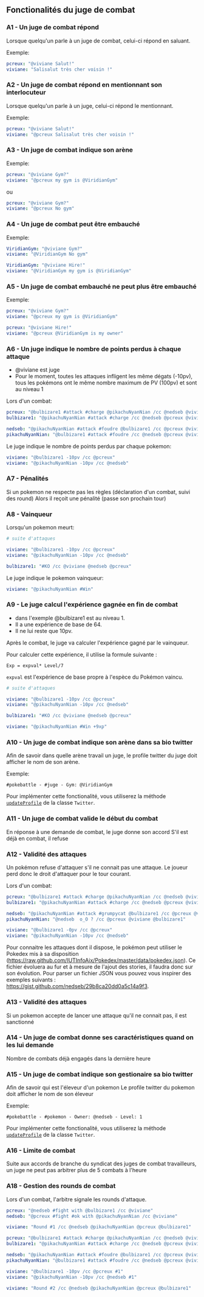 ## Fonctionalités du juge de combat

### A1 - Un juge de combat répond
Lorsque quelqu'un parle à un juge de combat, celui-ci répond en saluant. 

Exemple:

```yaml
pcreux: "@viviane Salut!"
viviane: "Salisalut très cher voisin !"
```

### A2 - Un juge de combat répond en mentionnant son interlocuteur
Lorsque quelqu'un parle à un juge, celui-ci répond le mentionnant.

Exemple:

```yaml
pcreux: "@viviane Salut!"
viviane: "@pcreux Salisalut très cher voisin !"
```

### A3 - Un juge de combat indique son arène
Exemple:

```yaml
pcreux: "@viviane Gym?"
viviane: "@pcreux my gym is @ViridianGym"
```

ou

```yaml
pcreux: "@viviane Gym?"
viviane: "@pcreux No gym"
```

### A4 - Un juge de combat peut être embauché
Exemple:

```yaml
ViridianGym: "@viviane Gym?"
viviane: "@ViridianGym No gym"

ViridianGym: "@viviane Hire!"
viviane: "@ViridianGym my gym is @ViridianGym"
```

### A5 - Un juge de combat embauché ne peut plus être embauché
Exemple:

```yaml
pcreux: "@viviane Gym?"
viviane: "@pcreux my gym is @ViridianGym"

pcreux: "@viviane Hire!"
viviane: "@pcreux @ViridianGym is my owner"
```

### A6 - Un juge indique le nombre de points perdus à chaque attaque

* @viviane est juge
* Pour le moment, toutes les attaques infligent les même dégats (-10pv), tous les pokémons ont le même nombre maximum de PV (100pv) et sont au niveau 1 

Lors d'un combat:

```yaml
pcreux: "@bulbizare1 #attack #charge @pikachuNyanNian /cc @nedseb @viviane"
bulbizare1: "@pikachuNyanNian #attack #charge /cc @nedseb @pcreux @viviane"

nedseb: "@pikachuNyanNian #attack #foudre @bulbizare1 /cc @pcreux @viviane"
pikachuNyanNian: "@bulbizare1 #attack #foudre /cc @nedseb @pcreux @viviane"
```

Le juge indique le nombre de points perdus par chaque pokemon:

```yaml
viviane: "@bulbizare1 -10pv /cc @pcreux"
viviane: "@pikachuNyanNian -10pv /cc @nedseb"
```

### A7 - Pénalités
Si un pokemon ne respecte pas les règles (déclaration d'un combat, suivi des round)
Alors il reçoit une pénalité (passe son prochain tour)

### A8 - Vainqueur

Lorsqu'un pokemon meurt:

```yaml
# suite d'attaques

viviane: "@bulbizare1 -10pv /cc @pcreux"
viviane: "@pikachuNyanNian -10pv /cc @nedseb"

bulbizare1: "#KO /cc @viviane @nedseb @pcreux"
```

Le juge indique le pokemon vainqueur:

```yaml
viviane: "@pikachuNyanNian #Win"
```

### A9 - Le juge calcul l'expérience gagnée en fin de combat

* dans l'exemple @bulbizare1 est au niveau 1.
* Il a une expérience de base de 64.
* Il ne lui reste que 10pv.

Après le combat, le juge va calculer l'expérience gagné par le vainqueur. 

Pour calculer cette expérience, il utilise la formule suivante :
```
Exp = expval* Level/7
```
`expval` est l'expérience de base propre à l'espèce du Pokémon vaincu.

```yaml
# suite d'attaques

viviane: "@bulbizare1 -10pv /cc @pcreux"
viviane: "@pikachuNyanNian -10pv /cc @nedseb"

bulbizare1: "#KO /cc @viviane @nedseb @pcreux"

viviane: "@pikachuNyanNian #Win +9xp"
```

### A10 - Un juge de combat indique son arène dans sa bio twitter
Afin de savoir dans quelle arène travail un juge, le profile twitter 
du juge doit afficher le nom de son arène.

Exemple:

```
#pokebattle - #juge - Gym: @ViridianGym
```
Pour implémenter cette fonctionalité, vous utiliserez la méthode 
[`updateProfile`](http://twitter4j.org/oldjavadocs/3.0.3/twitter4j/api/UsersResources.html#updateProfile%28java.lang.String,%20java.lang.String,%20java.lang.String,%20java.lang.String%29) 
de la classe `Twitter`.


### A11 - Un juge de combat valide le début du combat

En réponse à une demande de combat, le juge donne son accord
S'il est déjà en combat, il refuse

### A12 - Validité des attaques

Un pokémon refuse d'attaquer s'il ne connait pas une attaque. 
Le joueur perd donc le droit d'attaquer pour le tour courant.

Lors d'un combat:

```yaml
pcreux: "@bulbizare1 #attack #charge @pikachuNyanNian /cc @nedseb @viviane"
bulbizare1: "@pikachuNyanNian #attack #charge /cc @nedseb @pcreux @viviane"

nedseb: "@pikachuNyanNian #attack #grumpycat @bulbizare1 /cc @pcreux @viviane"
pikachuNyanNian: "@nedseb  o_O ? /cc @pcreux @viviane @bulbizare1"

viviane: "@bulbizare1 -0pv /cc @pcreux"
viviane: "@pikachuNyanNian -10pv /cc @nedseb"
```
Pour connaitre les attaques dont il dispose, le pokémon peut utiliser le Pokedex mis à sa disposition (https://raw.github.com/IUTInfoAix/Pokedex/master/data/pokedex.json). 
Ce fichier évoluera au fur et à mesure de l'ajout des stories, il faudra donc sur son évolution.
Pour parser un fichier JSON vous pouvez vous inspirer des exemples suivants : https://gist.github.com/nedseb/29b8ca20dd0a5c14a9f3.

### A13 - Validité des attaques
Si un pokemon accepte de lancer une attaque qu'il ne connait pas, il est sanctionné


### A14 - Un juge de combat donne ses caractéristiques quand on les lui demande
Nombre de combats déjà engagés dans la dernière heure

### A15 - Un juge de combat indique son gestionaire sa bio twitter

Afin de savoir qui est l'éleveur d'un pokemon
Le profile twitter du pokemon doit afficher le nom de son éleveur

Exemple:

```
#pokebattle - #pokemon - Owner: @nedseb - Level: 1
```

Pour implémenter cette fonctionalité, vous utiliserez la méthode 
[`updateProfile`](http://twitter4j.org/oldjavadocs/3.0.3/twitter4j/api/UsersResources.html#updateProfile%28java.lang.String,%20java.lang.String,%20java.lang.String,%20java.lang.String%29) de la classe `Twitter`.

### A16 - Limite de combat
Suite aux accords de branche du syndicat des juges de combat travailleurs, un juge ne peut pas arbitrer plus de 5 combats à l'heure


### A18 - Gestion des rounds de combat

Lors d'un combat, l'arbitre signale les rounds d'attaque.


```yaml
pcreux: "@nedseb #fight with @bulbizare1 /cc @viviane"
nedseb: "@pcreux #fight #ok with @pikachuNyanNian /cc @viviane"

viviane: "Round #1 /cc @nedseb @pikachuNyanNian @pcreux @bulbizare1"

pcreux: "@bulbizare1 #attack #charge @pikachuNyanNian /cc @nedseb @viviane #1"
bulbizare1: "@pikachuNyanNian #attack #charge /cc @nedseb @pcreux @viviane #1"

nedseb: "@pikachuNyanNian #attack #foudre @bulbizare1 /cc @pcreux @viviane #1"
pikachuNyanNian: "@bulbizare1 #attack #foudre /cc @nedseb @pcreux @viviane #1"

viviane: "@bulbizare1 -10pv /cc @pcreux #1"
viviane: "@pikachuNyanNian -10pv /cc @nedseb #1"

viviane: "Round #2 /cc @nedseb @pikachuNyanNian @pcreux @bulbizare1"

```





